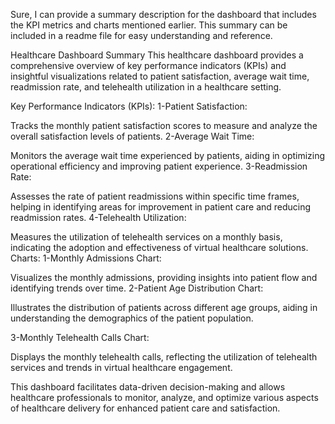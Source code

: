 
Sure, I can provide a summary description for the dashboard that includes the KPI metrics and charts mentioned earlier. This summary can be included in a readme file for easy understanding and reference.

Healthcare Dashboard Summary
This healthcare dashboard provides a comprehensive overview of key performance indicators (KPIs) and insightful visualizations related to patient satisfaction, average wait time, readmission rate, and telehealth utilization in a healthcare setting.

Key Performance Indicators (KPIs):
1-Patient Satisfaction:

Tracks the monthly patient satisfaction scores to measure and analyze the overall satisfaction levels of patients.
2-Average Wait Time:

Monitors the average wait time experienced by patients, aiding in optimizing operational efficiency and improving patient experience.
3-Readmission Rate:

Assesses the rate of patient readmissions within specific time frames, helping in identifying areas for improvement in patient care and reducing readmission rates.
4-Telehealth Utilization:

Measures the utilization of telehealth services on a monthly basis, indicating the adoption and effectiveness of virtual healthcare solutions.
Charts:
1-Monthly Admissions Chart:

Visualizes the monthly admissions, providing insights into patient flow and identifying trends over time.
2-Patient Age Distribution Chart:

Illustrates the distribution of patients across different age groups, aiding in understanding the demographics of the patient population.

3-Monthly Telehealth Calls Chart:

Displays the monthly telehealth calls, reflecting the utilization of telehealth services and trends in virtual healthcare engagement.

This dashboard facilitates data-driven decision-making and allows healthcare professionals to monitor, analyze, and optimize various aspects of healthcare delivery for enhanced patient care and satisfaction.